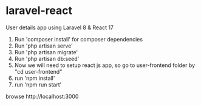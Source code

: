 # laravel-react
User details app using Laravel 8 &amp; React 17

1) Run 'composer install' for composer dependencies
2) Run 'php artisan serve'
3) Run 'php artisan migrate'
4) Run 'php artisan db:seed'
5) Now we will need to setup react js app, so go to user-frontend folder by "cd user-frontend" 
6) run 'npm install'
7) run 'npm run start'

browse http://localhost:3000


